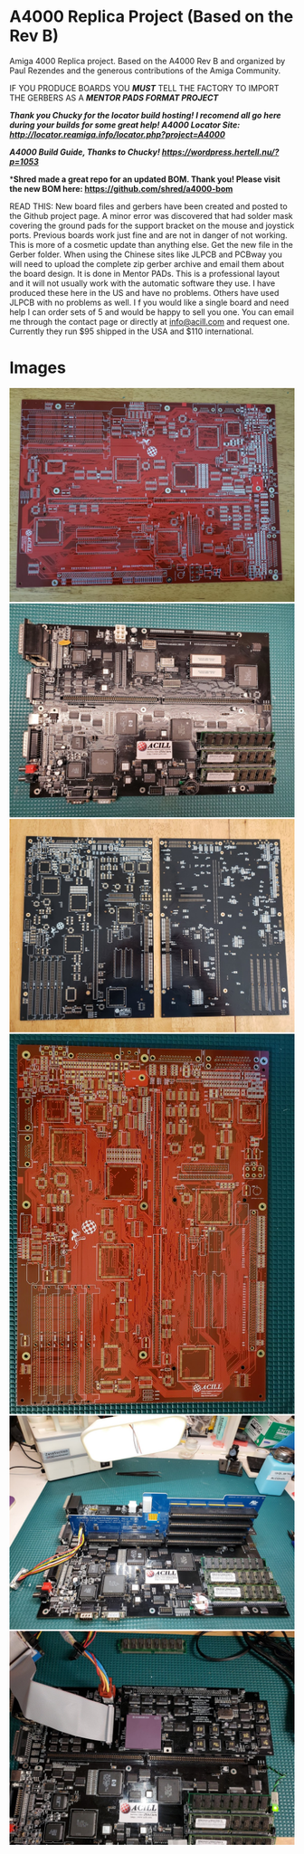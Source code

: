 # A4000 Replica Project (Based on the Rev B)
Amiga 4000 Replica project. Based on the A4000 Rev B and organized by Paul Rezendes and the generous contributions of the Amiga Community. 

IF YOU PRODUCE BOARDS YOU ***MUST*** TELL THE FACTORY TO IMPORT THE GERBERS AS A ***MENTOR PADS FORMAT PROJECT*** 

***Thank you Chucky for the locator build hosting! I recomend all go here during your builds for some great help!
A4000 Locator Site: http://locator.reamiga.info/locator.php?project=A4000***

***A4000 Build Guide, Thanks to Chucky! https://wordpress.hertell.nu/?p=1053***

***Shred made a great repo for an updated BOM. Thank you! Please visit the new BOM here: https://github.com/shred/a4000-bom**

READ THIS: New board files and gerbers have been created and posted to the Github project page. A minor error was discovered that had solder mask covering the ground pads for the support bracket on the mouse and joystick ports. Previous boards work just fine and are not in danger of not working. This is more of a cosmetic update than anything else. Get the new file in the Gerber folder. When using the Chinese sites like JLPCB and PCBway you will need to upload the complete zip gerber archive and email them about the board design. It is done in Mentor PADs. This is a professional layout and it will not usually work with the automatic software they use. I have produced these here in the US and have no problems. Others have used JLPCB with no problems as well. I f you would like a single board and need help I can order sets of 5 and would be happy to sell you one. You can email me through the contact page or directly at info@acill.com and request one. Currently they run $95 shipped in the USA and $110 international.  

# Images
<img src="https://github.com/Acill/A4000RevB/blob/master/Images/20180804_091312.jpg?raw=true"> 
<img src="https://github.com/Acill/A4000RevB/blob/master/Images/4000RepPopulated3.jpg?raw=true">
<img src="https://github.com/Acill/A4000RevB/blob/master/Images/20180814_144927.jpg?raw=true">
<img src="https://github.com/Acill/A4000RevB/blob/master/Images/4000Dred.jpg?raw=true">
<img src="https://github.com/Acill/A4000RevB/blob/master/Images/4000RepPopulated1.jpg?raw=true">
<img src="https://github.com/Acill/A4000RevB/blob/master/Images/4000RepPopulated2.jpg?raw=true">
